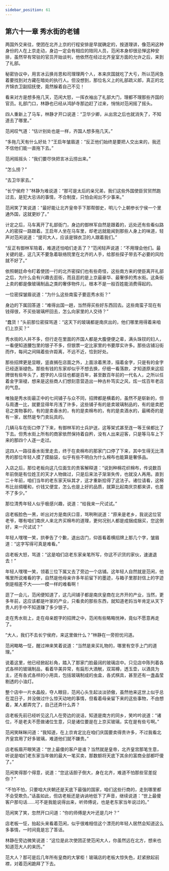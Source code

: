 ```yaml
---
sidebar_position: 61
---
```


## 第六十一章 **秀水街的老铺**

两国外交来往，使团在北齐上京的行程安排是早就确定的，按道理讲，像范闲这种身份的人在上京走动，身边一定会有相应的陪同人员，范闲本身却很忌惮这种安排，虽然早有常驻的官员开始谈判，他依然在经过北齐皇室方面的允许之后，来到了礼部。

秘密协议中，用言冰云换肖恩和司理理两个人，本来庆国就吃了大亏，所以范闲急着要找到对方藏在暗处的执行人。但没想到，那位名义上的礼部疏义郎，真正的北齐锦衣卫副招抚使，竟然躲着自己不见！

看来对方是想多拖几天，范闲大怒，一挥衣袖出了礼部大门，理都不理那些齐国的官员。礼部门口，林静也已经从鸿胪寺那边赶了过来，悄悄对范闲摇了摇头。

四人重新上了马车，林静才开口说道：“卫华少卿，从出宫之后也就消失了，不知道去了哪里。”

范闲叹气道：“估计别处也是一样，齐国人想多拖几天。”

“多拖几天有什么好处？”王启年皱眉道：“反正他们始终是要把人交出来的，我还不信他们能一直拖下去。”

范闲摇摇头：“我们要尽快把言冰云捞出来。”

“怎么捞？”

“去卫华家去。”

“长宁侯府？”林静为难说道：“那可是太后的亲兄弟，我们这些外国使臣贸贸然跑过去，是犯大忌讳的事情，不合制度，只怕会闹出不少事来。”

范闲笑了笑说道：“最好能让北齐皇帝手下那帮御史，明儿个上朝参长宁侯一个里通外国，这就更妙了。”

计定之后，马车离开了礼部衙门，身边的御林军自然是跟着的，远处还有些看似路人的密探一路跟着。王启年人坐在马车里，却老远就能闻到那些人身上的味道，轻声对范闲说道：“提司大人，应该是锦衣卫的人跟着我们。”

“反正有御林军陪着，难道还怕咱们走丢了？”范闲轻声说道：“不用理会他们。最关键的是，这几天不要急着联络院里在北齐的人手，给那些探子带去不必要的风险就不好了。”

依照朝廷命令盯着使团一行的北齐密探们也有些奇怪，这些南方来的使臣离开礼部之后，为什么会有兴趣去逛街，而且逛的是上京最豪华、最奢侈的秀水街。这条街上卖的都是像玻璃制品之类的奢侈物件儿，根本不是一般百姓能消费得起的。

一位密探皱眉说道：“为什么这些南蛮子要逛秀水街？”

身边的下属回答道：“难得出国一趟，当然得买些好东西回去。这些南蛮子现在有钱得很，不买些玻璃杯回去，怎么向家里的人交待？”

“蠢货！”头前那位密探骂道：“这天下的玻璃都是南庆出的，他们哪里用得着来咱们上京买？”

秀水街的人并不多，但行走在里面的齐国人都是大腹便便之辈，满头珠钗的妇人，一看便知道腰包里的银子不多，但银票一定比家里的书要厚实许多。那些店铺沿街而作，每间之间隔着些许距离，不远不近，恰到好处。

那些招牌更是显眼，竖直搁在店面之外，上面涂着黑漆，描着金字，只是有的金字已经逐渐褪色。那些有钱的东家却似乎不想去换，仔细一看落款，才知道原来这招牌很有些年头了，题字的人往往也都是百年，甚至数百年前的一代名人，之所以任着金字渐褪，想来是这些商人们想刻意营造出一种古朴笃实之风，炫一炫百年老店的气息。

唯独是秀水街最正中的七间铺子与众不同，招牌都是横着的，虽然不是崭新的，但与周遭一比，就要显得年月浅了许多，这些铺子有的是卖玻璃制品的，有的是卖肥皂之类物事的，有的是卖香水的，有的是卖棉布的，有的是卖酒水的，最稀奇的是有一家，居然是专门卖玩具的。

几辆马车在街口停了下来，有御林军的士兵护送，这等架式甚至连一等王侯都比了下去。但秀水街上所有的商家依然保持着自矜，没有人出来迎客，只是等马车上下来的那四个人逐一走过。

这四人一路往香水街里走去，终于在卖棉布的那家门口停了下来，其中生得无比清秀的那位年轻人摸了摸脑袋，似乎有些不明白为什么棉布也能算是奢侈品。

入店之后，那位老板向这几位面生的贵客解释道：“说到种棉花织棉布，传说数百年前倒是有位姓王的天才人物做过，只是后来法子渐渐失传，也就没人再用。直到二十年前，咱们当年的老东家天纵其才，这才重新拾得了这法子。诸位请看，这棉布比丝绸暖和，价钱又便宜，怎么也是上好的品质，就算比起南庆京都来讲，也差不了多少。”

那位清秀年轻人似乎极感兴趣，说道：“给我来一尺试试。”

店老板脸色一黑，听出对方是南庆口音，骂咧咧说道：“原来是老乡，我说这位官老爷，哪有咱们南庆人来北齐买棉布的道理，更何况别人都是成捆成捆买，您这倒好，来一尺试试？”

年轻人嘿嘿一笑，拱拳告了个歉，退出店门，仰首看着横招牌上那几个字，皱眉道：“这字写得可真是难看。”

店老板大怒，骂道：“这是咱们店老东家亲笔所写，你这不识货的家伙，速速退去！”

年轻人嘿嘿一笑，领着三位下属又去了旁边一个店铺。这年轻人自然就是范闲，他嘴里所说难看的字，自然是他母亲许多年前留下的墨迹，与箱子里那封信上的字迹倒是相差不大——一模一样的难看啊！

逛了一会儿，范闲便知道了，这几间铺子都是南庆皇商在北齐开的产业，当然，更多年前，这应该都是叶家的产业，只看卖的那些东西，就知道老妈当年肯定从天下贵人的手中不知道赚了多少银子。

走在秀水街上，走在母亲题字的招牌之中，范闲有些略略恍神，竟似不愿意再走了。

“大人，我们不去长宁侯府，来这里做什么？”林静在一旁担忧问道。

范闲略略一怔，醒过神来笑着说道：“当然是来买礼物的，哪里有空手上门的道理。”

说着这里，他已经掀起衫角，踏入了那家门脸最阔的玻璃店中。只见店中陈列着各式各样的玻璃制品，看着华美异常，有扁形大酒觥，双耳樽，透玉壶，以酒具为主，还有各式各样的小用具，包括玻璃制成的虫盒，各式棋具，甚至还有一盏晶莹剔透的小油灯。

整个店中一片水晶般，夺人眼目，范闲心头生起淡淡骄傲，虽然他来这世上似乎总在混日子，并没做过什么惊天动地的事情，但看着母亲留下来的这些事物，不由想着，某人都弄完了，自己还弄什么弄？

店老板先前已经听见这几人在旁边的说话，知道是南方的同乡，笑吟吟说道：“诸位，不是老夫不愿做诸位生意，只是诸位要是在上京买玻璃，实在是有些亏啊。”

范闲笑眯眯问道：“我知道，在上京肯定比在咱们庆国要卖得贵许多，不过我看北齐皇宫用了好多玻璃，难道他们就不嫌贵。”

店老板眉开眼笑道：“世上最傻的客户是谁？当然就是皇帝，北齐皇宫那笔生意，听说是咱们老东家当年做的最大一笔买卖，那数额将天底下其余的富商全部都吓傻了。”

范闲笑得那个得意，说道：“您这话胆子倒大，身在北齐，难道不怕那些官差捉你？”

“不怕不怕，只要咱大庆朝还是天底下最强的国家，咱们这些行商的，走到哪里都不会受欺负。”话虽如此，但店老板还是讷讷地低下了声音，继续说道：“世上最傻客户那句话……可不是我能说得出来，听师傅说，也是老东家当年说过的。”

范闲笑了笑，忽然开口问道：“你的师傅是大叶还是几叶？”

店老板一怔，抬起头来看着范闲，似乎很难相信这个漂亮的年轻人居然会知道这么多事情，一时间竟是忘了答话。

林静在旁边微笑说道：“这位是此次使团正使范闲大人，你虽然远在北方，想来也知道范大人的来历。”

范大人？那可是后几年所有皇商的大掌柜！玻璃店的老板大惊失色，赶紧掀起前襟，对着范闲跪拜了下去。

